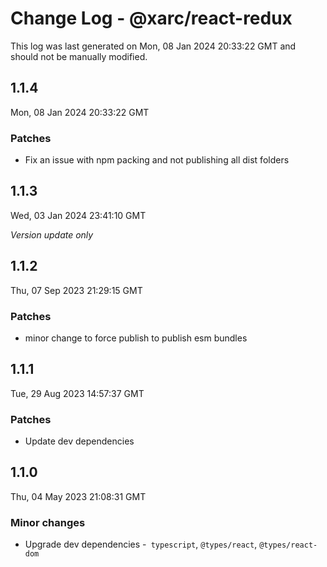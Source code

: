 # Change Log - @xarc/react-redux

This log was last generated on Mon, 08 Jan 2024 20:33:22 GMT and should not be manually modified.

## 1.1.4
Mon, 08 Jan 2024 20:33:22 GMT

### Patches

- Fix an issue with npm packing and not publishing all dist folders

## 1.1.3
Wed, 03 Jan 2024 23:41:10 GMT

_Version update only_

## 1.1.2
Thu, 07 Sep 2023 21:29:15 GMT

### Patches

- minor change to force publish to publish esm bundles

## 1.1.1
Tue, 29 Aug 2023 14:57:37 GMT

### Patches

- Update dev dependencies

## 1.1.0
Thu, 04 May 2023 21:08:31 GMT

### Minor changes

- Upgrade dev dependencies -` typescript`, `@types/react`, `@types/react-dom `

